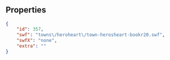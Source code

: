 # <no name available>

<no description available>

## Properties

```json
{
    "id": 357,
    "swf": "towns\/heroheart\/town-herosheart-bookr20.swf",
    "swfX": "none",
    "extra": ""
}
```

